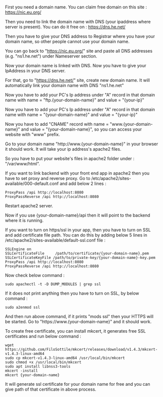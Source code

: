 First you need a domain name. You can claim free domain on this site : https://nic.eu.org/



Then you need to link the domain name with DNS (your ipaddress where server is present). You can do it free on : https://dns.he.net/



Then you have to give your DNS address to Registrar where you have your domain name, so other people cannot use your domain name.

You can go back to "https://nic.eu.org/" site and paste all DNS addresses (e.g. "ns1.he.net") under Nameserver section.


Now your domain name is linked with DNS. Now you have to give your IpAddress in your DNS server. 

For that, go to "https://dns.he.net/" site, create new domain name. It will automatically link your domain name with DNS "ns1.he.net"

Now you have to add your PC's Ip address under "A" record in that domain name with name = "ftp.{your-domain-name}" and value = "{your-ip}"

Now you have to add your PC's Ip address under "A" record in that domain name with name = "{your-domain-name}" and value = "{your-ip}"

Now you have to add "CNAME" record with name = "www.{your-domain-name}" and value = "{your-domain-name}", so you can access your website with "www" prefix.


Go to your domain name "http://www.{your-domain-name}" in your browser it should work. It will take your ip address's apache2 files. 

So you have to put your website's files in apache2 folder under : "/var/www/html".


If you want to link backend with your front end app in apache2 then you have to set proxy and reverse proxy.
Go to /etc/apache2/sites-available/000-default.conf and add below 2 lines :
```
ProxyPass /api http://localhost:8080
ProxyPassReverse /api http://localhost:8080
```
Restart apache2 server.

Now if you use {your-domain-name}/api then it will point to the backend where it is running.



If you want to turn on https/ssl in your app, then you have to turn on SSL and add certificate file path.
You can do this by adding below 5 lines in /etc/apache2/sites-available/default-ssl.conf file : 
```
SSLEngine on
SSLCertificateFile     /path/to/certificate/{your-domain-name}.pem 
SSLCertificateKeyFile /path/to/private-key/{your-domain-name}-key.pem
ProxyPass /api http://localhost:8080
ProxyPassReverse /api http://localhost:8080
```



Now check below command : 
```
sudo apachectl -t -D DUMP_MODULES | grep ssl
```
If it does not print anything then you have to turn on SSL, by below command : 
```
sudo a2enmod ssl
```
And then run above command, if it prints "mods ssl" then your HTTPS will be started. Go to "https://www.{your-domain-name}" and it should work.



To create free certificate, you can install mkcert, it generates free SSL certificates and run below command : 
```
wget https://github.com/FiloSottile/mkcert/releases/download/v1.4.3/mkcert-v1.4.3-linux-amd64
sudo cp mkcert-v1.4.3-linux-amd64 /usr/local/bin/mkcert
sudo chmod +x /usr/local/bin/mkcert 
sudo apt install libnss3-tools
mkcert -install
mkcert {your-domain-name}
```
It will generate ssl certificate for your domain name for free and you can give path of that certificate in above process.
